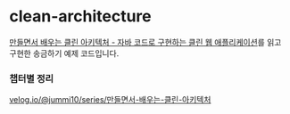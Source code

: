 # clean-architecture

[만들면서 배우는 클린 아키텍처 - 자바 코드로 구현하는 클린 웹 애플리케이션](http://www.kyobobook.co.kr/product/detailViewKor.laf?mallGb=KOR&ejkGb=KOR&linkClass=&barcode=9791158392758)를 읽고 구현한 송금하기 예제 코드입니다.

### 챕터별 정리
[velog.io/@jummi10/series/만들면서-배우는-클린-아키텍처](https://velog.io/@jummi10/series/%EB%A7%8C%EB%93%A4%EB%A9%B4%EC%84%9C-%EB%B0%B0%EC%9A%B0%EB%8A%94-%ED%81%B4%EB%A6%B0-%EC%95%84%ED%82%A4%ED%85%8D%EC%B2%98)
